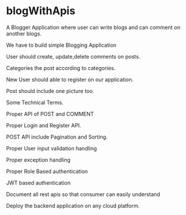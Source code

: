 # blogWithApis
A Blogger Application where user can write blogs and can comment on another blogs.

We have to build simple Blogging Application

User should create, update,delete comments on posts.

Categories the post according to categories.

New User should able to register on our application.

Post should include one picture too.

Some Technical Terms.

Proper API of POST and COMMENT

Proper Login and Register API.

POST API include Pagination and Sorting.

Proper User input validation handling

Proper exception handling

Proper Role Based authentication

JWT based authentication

Document all rest apis so that consumer can easily understand

Deploy the backend application on any cloud platform.
